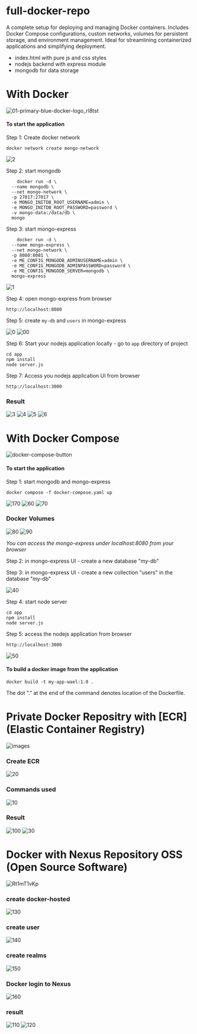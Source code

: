 # full-docker-repo
A complete setup for deploying and managing Docker containers. Includes Docker Compose configurations, custom networks, volumes for persistent storage, and environment management. Ideal for streamlining containerized applications and simplifying deployment.

- index.html with pure js and css styles
- nodejs backend with express module
- mongodb for data storage

# With Docker
![01-primary-blue-docker-logo_rl8tst](https://github.com/user-attachments/assets/df6ae12b-5647-4f54-97e1-aaabb96ea6d2)

#### To start the application

Step 1: Create docker network

    docker network create mongo-network 

![2](https://github.com/user-attachments/assets/5e0d0dad-b562-4474-9adb-7c7ddc59ae86)


Step 2: start mongodb 
```
    docker run -d \
  --name mongodb \
  --net mongo-network \
  -p 27017:27017 \
  -e MONGO_INITDB_ROOT_USERNAME=admin \
  -e MONGO_INITDB_ROOT_PASSWORD=password \
  -v mongo-data:/data/db \
  mongo
``` 

Step 3: start mongo-express
```
    docker run -d \
  --name mongo-express \
  --net mongo-network \
  -p 8080:8081 \
  -e ME_CONFIG_MONGODB_ADMINUSERNAME=admin \
  -e ME_CONFIG_MONGODB_ADMINPASSWORD=password \
  -e ME_CONFIG_MONGODB_SERVER=mongodb \
  mongo-express
```
![1](https://github.com/user-attachments/assets/917d9d9d-cbae-4ed6-9d68-26cf175f405d)


Step 4: open mongo-express from browser

    http://localhost:8080

Step 5: create `my-db` and `users` in mongo-express

![0](https://github.com/user-attachments/assets/36dcfc6c-4e73-422c-9223-0567dc83e6a1)
![00](https://github.com/user-attachments/assets/f65fe992-f407-48ea-842b-616669a1652e)


Step 6: Start your nodejs application locally - go to `app` directory of project 

    cd app
    npm install 
    node server.js
    
Step 7: Access you nodejs application UI from browser

    http://localhost:3000
    
### Result
![3](https://github.com/user-attachments/assets/0fe234b5-868e-4eff-9250-cbe66a15ec45)
![4](https://github.com/user-attachments/assets/6fd51e22-704d-432e-b5db-5f4298acd09b)
![5](https://github.com/user-attachments/assets/1897f760-07ee-4b3f-b743-7fc343c0fd35)
![6](https://github.com/user-attachments/assets/bbcfeb37-0375-4812-bf93-eda9a056a3f1)


# With Docker Compose
![docker-compose-button](https://github.com/user-attachments/assets/d231a0aa-f10f-4ff4-bebb-63c012de04a4)

#### To start the application

Step 1: start mongodb and mongo-express

    docker compose -f docker-compose.yaml up
    
![170](https://github.com/user-attachments/assets/0431efa8-b066-492a-abf1-2ef74b92fd21)
![60](https://github.com/user-attachments/assets/1a5e8b25-7a7e-4e34-8ecf-e9d4433ac145)
![70](https://github.com/user-attachments/assets/32100c7e-513a-4393-a8e1-a43ded0c7bad)

### Docker Volumes
![80](https://github.com/user-attachments/assets/cd0f9dd0-4aab-44d6-84e7-1c1453b0f633)
![90](https://github.com/user-attachments/assets/ec569d9d-3547-4986-8d00-48dcd702829a)


_You can access the mongo-express under localhost:8080 from your browser_
    
Step 2: in mongo-express UI - create a new database "my-db"

Step 3: in mongo-express UI - create a new collection "users" in the database "my-db"   

![40](https://github.com/user-attachments/assets/3f2c5328-5c6d-4c5f-86ed-6abe06fb1993)

    
Step 4: start node server 

    cd app
    npm install
    node server.js
    
Step 5: access the nodejs application from browser 

    http://localhost:3000
![50](https://github.com/user-attachments/assets/db2e7a7f-90fd-4fa0-a8e2-48533b6193e4)


#### To build a docker image from the application

    docker build -t my-app-wael:1.0 .       
    
The dot "." at the end of the command denotes location of the Dockerfile.

# Private Docker Repositry with [ECR](Elastic Container Registry)
![images](https://github.com/user-attachments/assets/062ec642-0e75-465b-8142-1be0fa7aeb78)

### Create ECR
![20](https://github.com/user-attachments/assets/159804c8-7e2f-4eb3-9310-42d316d72f07)

### Commands used
![10](https://github.com/user-attachments/assets/50f2d9d6-47e8-4097-8aa7-102b7fa6a3c7)

### Result
![100](https://github.com/user-attachments/assets/c8e31c5c-bb7d-427e-83c5-3b695446455f)
![30](https://github.com/user-attachments/assets/096acb9e-4c18-4ec7-9c4d-9a9c135a276e)

# Docker with Nexus Repository OSS (Open Source Software)
![Rt1mT1vKp](https://github.com/user-attachments/assets/e9b11269-5bfb-4756-9651-993f057d2030)

### create docker-hosted 
![130](https://github.com/user-attachments/assets/549f9bd5-ca36-477c-9da1-ebe90328f7d7)

### create user
![140](https://github.com/user-attachments/assets/361be8d9-ce7d-401e-ae5a-c51875747422)

### create realms
![150](https://github.com/user-attachments/assets/2cf1b1e2-f816-49d2-a18e-1a202e867831)

### Docker login to Nexus
![160](https://github.com/user-attachments/assets/e23c4837-8734-4900-9f00-5581550632dc)

### result
![110](https://github.com/user-attachments/assets/8fb16100-f952-467f-8487-b66bc4395e92)
![120](https://github.com/user-attachments/assets/b9c0ba67-a597-4b5a-9cde-46a57d99ce18)



